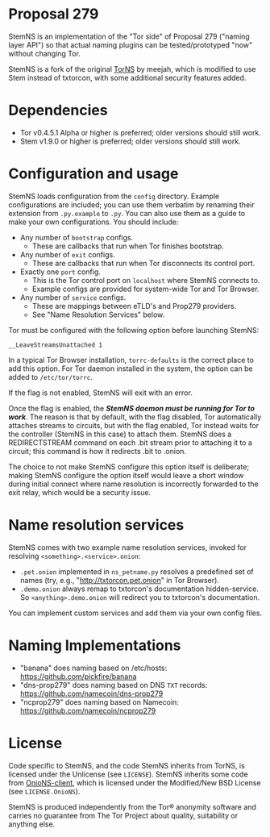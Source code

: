 
# Proposal 279

StemNS is an implementation of the "Tor side" of Proposal 279 ("naming
layer API") so that actual naming plugins can be tested/prototyped
"now" without changing Tor.

StemNS is a fork of the original [TorNS](https://github.com/meejah/TorNS) by meejah, which is modified to use Stem instead of txtorcon, with some additional security features added.

# Dependencies

* Tor v0.4.5.1 Alpha or higher is preferred; older versions should still work.
* Stem v1.9.0 or higher is preferred; older versions should still work.

# Configuration and usage

StemNS loads configuration from the `config` directory.  Example configurations are included; you can use them verbatim by renaming their extension from `.py.example` to `.py`.  You can also use them as a guide to make your own configurations.  You should include:

* Any number of `bootstrap` configs.
    * These are callbacks that run when Tor finishes bootstrap.
* Any number of `exit` configs.
    * These are callbacks that run when Tor disconnects its control port.
* Exactly one `port` config.
    * This is the Tor control port on `localhost` where StemNS connects to.
    * Example configs are provided for system-wide Tor and Tor Browser.
* Any number of `service` configs.
    * These are mappings between eTLD's and Prop279 providers.
    * See "Name Resolution Services" below.

Tor must be configured with the following option before launching StemNS:

```
__LeaveStreamsUnattached 1
```

In a typical Tor Browser installation, `torrc-defaults` is the correct place to
add this option.  For Tor daemon installed in the system, the option can be added
to `/etc/tor/torrc`.

If the flag is not enabled, StemNS will exit with an error.

Once the flag is enabled, the ***StemNS daemon must be running for Tor to
work***.  The reason is that by default, with the flag disabled, Tor
automatically attaches streams to circuits, but with the flag enabled, Tor
instead waits for the controller (StemNS in this case) to attach them. StemNS
does a REDIRECTSTREAM command on each .bit stream prior to attaching it to a
circuit; this command is how it redirects .bit to .onion.

The choice to not make StemNS configure this option itself is deliberate;
making StemNS configure the option itself would leave a short window during
initial connect where name resolution is incorrectly forwarded to the exit
relay, which would be a security issue.

# Name resolution services

StemNS comes with two example name resolution
services, invoked for resolving `<something>.<service>.onion`:
* `.pet.onion` implemented in `ns_petname.py` resolves a predefined set
of names (try, e.g., "http://txtorcon.pet.onion" in Tor Browser).
* `.demo.onion` always remap to txtorcon's documentation hidden-service. So
  `<anything>.demo.onion` will redirect you to txtorcon's documentation.

You can implement custom services and add them via your own config files.

# Naming Implementations

 - "banana" does naming based on /etc/hosts: https://github.com/pickfire/banana
 - "dns-prop279" does naming based on DNS `TXT` records: https://github.com/namecoin/dns-prop279
 - "ncprop279" does naming based on Namecoin: https://github.com/namecoin/ncprop279

# License

Code specific to StemNS, and the code StemNS inherits from TorNS, is licensed under the Unlicense (see `LICENSE`).  StemNS inherits some code from [OnioNS-client](https://github.com/Jesse-V/OnioNS-client), which is licensed under the Modified/New BSD License (see `LICENSE.OnioNS`).

StemNS is produced independently from the Tor® anonymity software and carries no guarantee from The Tor Project about quality, suitability or anything else.
